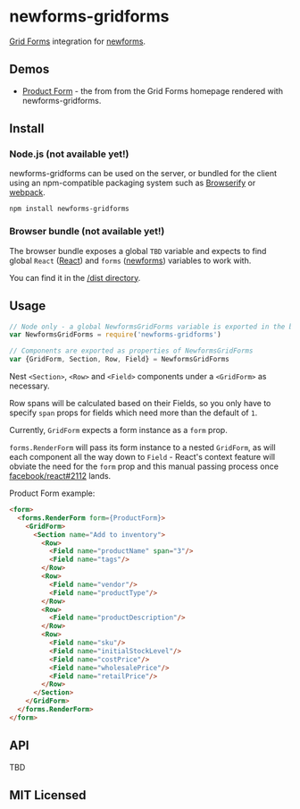 # newforms-gridforms

[Grid Forms](http://kumailht.com/gridforms/) integration for
[newforms](https://guthub.com/insin/newforms).

## Demos

* [Product Form](http://insin.github.io/newforms-gridforms/) - the from from the
  Grid Forms homepage rendered with newforms-gridforms.

## Install

### Node.js (not available yet!)

newforms-gridforms can be used on the server, or bundled for the client using an
npm-compatible packaging system such as [Browserify](http://browserify.org/) or
[webpack](http://webpack.github.io/).

```
npm install newforms-gridforms
```

### Browser bundle (not available yet!)

The browser bundle exposes a global `TBD` variable and expects to
find global `React` ([React](http://facebook.github.io/react/)) and `forms`
([newforms](https://github.com/insin/newforms)) variables to work with.

You can find it in the [/dist directory](https://github.com/insin/newforms-gridforms/tree/master/dist).

## Usage

```javascript
// Node only - a global NewformsGridForms variable is exported in the browser
var NewformsGridForms = require('newforms-gridforms')

// Components are exported as properties of NewformsGridForms
var {GridForm, Section, Row, Field} = NewformsGridForms
```

Nest `<Section>`, `<Row>` and `<Field>` components under a `<GridForm>` as
necessary.

Row spans will be calculated based on their Fields, so you only have to
specify `span` props for fields which need more than the default of `1`.

Currently, `GridForm` expects a form instance as a `form` prop.

`forms.RenderForm` will pass its form instance to a nested `GridForm`, as will
each component all the way down to `Field` - React's context feature will
obviate the need for the `form` prop and this manual passing process once
 [facebook/react#2112](https://github.com/facebook/react/issues/2112) lands.

Product Form example:

```html
<form>
  <forms.RenderForm form={ProductForm}>
    <GridForm>
      <Section name="Add to inventory">
        <Row>
          <Field name="productName" span="3"/>
          <Field name="tags"/>
        </Row>
        <Row>
          <Field name="vendor"/>
          <Field name="productType"/>
        </Row>
        <Row>
          <Field name="productDescription"/>
        </Row>
        <Row>
          <Field name="sku"/>
          <Field name="initialStockLevel"/>
          <Field name="costPrice"/>
          <Field name="wholesalePrice"/>
          <Field name="retailPrice"/>
        </Row>
      </Section>
    </GridForm>
  </forms.RenderForm>
</form>
```

## API

TBD

## MIT Licensed
